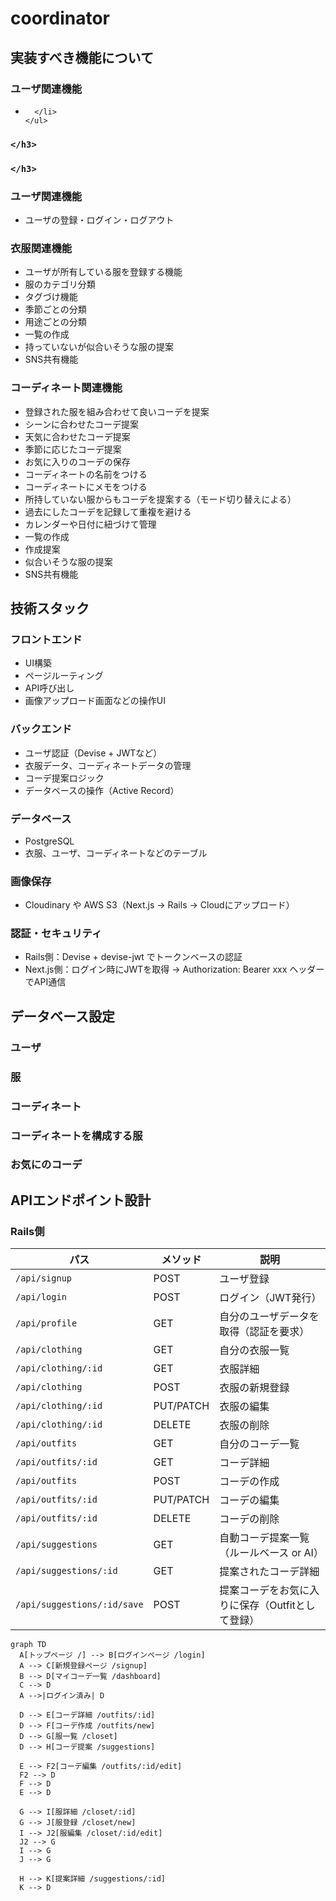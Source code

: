 # coordinator
## 実装すべき機能について

<style>
  atricle {
    display: flex
  }
</style>

<article>
  <section>
    <h3>
      ユーザ関連機能
    </h3>
    <ul>
      <li>
        
      </li>
    </ul>
  </section>
  <section>
    <h3>
      
    </h3>
    
  </section>
  <section>
    <h3>
      
    </h3>
  </section>
</article>


### ユーザ関連機能
- ユーザの登録・ログイン・ログアウト

### 衣服関連機能
- ユーザが所有している服を登録する機能
- 服のカテゴリ分類
- タグづけ機能
- 季節ごとの分類
- 用途ごとの分類
- 一覧の作成
- 持っていないが似合いそうな服の提案
- SNS共有機能


### コーディネート関連機能
- 登録された服を組み合わせて良いコーデを提案
- シーンに合わせたコーデ提案
- 天気に合わせたコーデ提案
- 季節に応じたコーデ提案
- お気に入りのコーデの保存
- コーディネートの名前をつける
- コーディネートにメモをつける
- 所持していない服からもコーデを提案する（モード切り替えによる）
- 過去にしたコーデを記録して重複を避ける
- カレンダーや日付に紐づけて管理
- 一覧の作成
- 作成提案
- 似合いそうな服の提案
- SNS共有機能

## 技術スタック
### フロントエンド
- UI構築
- ページルーティング
- API呼び出し
- 画像アップロード画面などの操作UI

### バックエンド
- ユーザ認証（Devise + JWTなど）
- 衣服データ、コーディネートデータの管理
- コーデ提案ロジック
- データベースの操作（Active Record）

### データベース
- PostgreSQL
- 衣服、ユーザ、コーディネートなどのテーブル

### 画像保存
- Cloudinary や AWS S3（Next.js → Rails → Cloudにアップロード）

### 認証・セキュリティ
- Rails側：Devise + devise-jwt でトークンベースの認証
- Next.js側：ログイン時にJWTを取得 → Authorization: Bearer xxx ヘッダーでAPI通信

## データベース設定
### ユーザ
### 服
### コーディネート
### コーディネートを構成する服
### お気にのコーデ

## APIエンドポイント設計
### Rails側
| パス | メソッド | 説明 |
| --- | --- | --- |
| `/api/signup` | POST | ユーザ登録 |
| `/api/login` | POST | ログイン（JWT発行） |
| `/api/profile` | GET | 自分のユーザデータを取得（認証を要求） |
| `/api/clothing` | GET | 自分の衣服一覧 |
| `/api/clothing/:id` | GET | 衣服詳細 |
| `/api/clothing` | POST | 衣服の新規登録 |
| `/api/clothing/:id` | PUT/PATCH | 衣服の編集 |
| `/api/clothing/:id` | DELETE | 衣服の削除 |
| `/api/outfits` | GET | 自分のコーデ一覧 |
| `/api/outfits/:id` | GET | コーデ詳細 |
| `/api/outfits` | POST | コーデの作成 |
| `/api/outfits/:id` | PUT/PATCH | コーデの編集 |
| `/api/outfits/:id` | DELETE | コーデの削除 |
| `/api/suggestions` | GET | 自動コーデ提案一覧（ルールベース or AI） |
| `/api/suggestions/:id` | GET | 提案されたコーデ詳細 |
| `/api/suggestions/:id/save` | POST | 提案コーデをお気に入りに保存（Outfitとして登録） |

```mermaid
graph TD
  A[トップページ /] --> B[ログインページ /login]
  A --> C[新規登録ページ /signup]
  B --> D[マイコーデ一覧 /dashboard]
  C --> D
  A -->|ログイン済み| D

  D --> E[コーデ詳細 /outfits/:id]
  D --> F[コーデ作成 /outfits/new]
  D --> G[服一覧 /closet]
  D --> H[コーデ提案 /suggestions]

  E --> F2[コーデ編集 /outfits/:id/edit]
  F2 --> D
  F --> D
  E --> D

  G --> I[服詳細 /closet/:id]
  G --> J[服登録 /closet/new]
  I --> J2[服編集 /closet/:id/edit]
  J2 --> G
  I --> G
  J --> G

  H --> K[提案詳細 /suggestions/:id]
  K --> D

```





